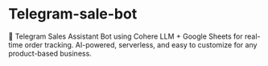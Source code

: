 # Telegram-sale-bot
🤖 Telegram Sales Assistant Bot using Cohere LLM + Google Sheets for real-time order tracking. AI-powered, serverless, and easy to customize for any product-based business.
